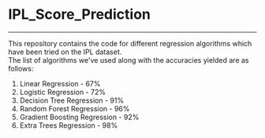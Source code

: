 # IPL_Score_Prediction
<hr>
This repository contains the code for different regression algorithms which have been tried on the IPL dataset.<br>
The list of algorithms we've used along with the accuracies yielded are as follows:
<ol>
  <li>Linear Regression - 67%</li>
  <li>Logistic Regression - 72%</li>
  <li>Decision Tree Regression - 91%</li>
  <li>Random Forest Regression - 96%</li>
  <li>Gradient Boosting Regression - 92%</li>
  <li>Extra Trees Regression - 98%</li>
</ol>

